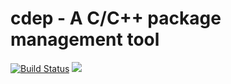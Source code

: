 cdep - A C/C++ package management tool
========

[![Build Status](https://travis-ci.org/emptyland/cdep.svg?branch=master)](https://travis-ci.org/emptyland/cdep])
![](https://cdn.rawgit.com/LunaGao/BlessYourCodeTag/master/tags/god.svg)
